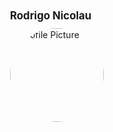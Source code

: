 <div style="display: flex; max-width: 800px; margin: 0 auto; padding: 20px;">
  <div style="flex: 0 0 200px; text-align: left;">
    <!-- Display Name in Bold Above Profile Picture -->
    <p style="font-weight: bold; font-size: 1.2em; margin-bottom: 10px;">Rodrigo Nicolau</p>
    <img src="https://github.com/rodrigonicolau/rodrigonicolau.github.io/blob/main/profile.jpg?raw=true" alt="Profile Picture" width="150" style="border-radius: 50%; aspect-ratio: 1 / 1; object-fit: cover; margin-bottom: 20px;">
  </div>
</div>
